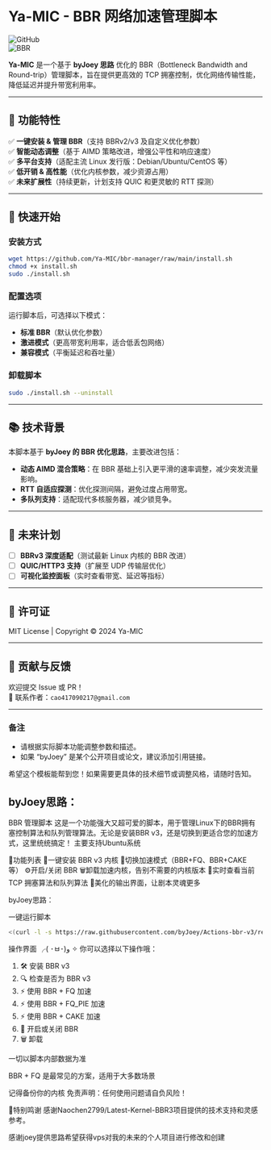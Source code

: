 # Ya-MIC - BBR 网络加速管理脚本

![GitHub](https://img.shields.io/badge/License-MIT-blue.svg)  
![BBR](https://img.shields.io/badge/BBR-Optimized-green.svg)  

**Ya-MIC** 是一个基于 **byJoey 思路** 优化的 BBR（Bottleneck Bandwidth and Round-trip）管理脚本，旨在提供更高效的 TCP 拥塞控制，优化网络传输性能，降低延迟并提升带宽利用率。

---

## 📌 功能特性
✅ **一键安装 & 管理 BBR**（支持 BBRv2/v3 及自定义优化参数）  
✅ **智能动态调整**（基于 AIMD 策略改进，增强公平性和响应速度）  
✅ **多平台支持**（适配主流 Linux 发行版：Debian/Ubuntu/CentOS 等）  
✅ **低开销 & 高性能**（优化内核参数，减少资源占用）  
✅ **未来扩展性**（持续更新，计划支持 QUIC 和更灵敏的 RTT 探测）  

---

## 🚀 快速开始

### 安装方式
```bash
wget https://github.com/Ya-MIC/bbr-manager/raw/main/install.sh
chmod +x install.sh
sudo ./install.sh
```

### 配置选项
运行脚本后，可选择以下模式：
- **标准 BBR**（默认优化参数）  
- **激进模式**（更高带宽利用率，适合低丢包网络）  
- **兼容模式**（平衡延迟和吞吐量）  

### 卸载脚本
```bash
sudo ./install.sh --uninstall
```

---

## 📚 技术背景
本脚本基于 **byJoey 的 BBR 优化思路**，主要改进包括：
- **动态 AIMD 混合策略**：在 BBR 基础上引入更平滑的速率调整，减少突发流量影响。  
- **RTT 自适应探测**：优化探测间隔，避免过度占用带宽。  
- **多队列支持**：适配现代多核服务器，减少锁竞争。  

---

## 🔮 未来计划
- [ ] **BBRv3 深度适配**（测试最新 Linux 内核的 BBR 改进）  
- [ ] **QUIC/HTTP3 支持**（扩展至 UDP 传输层优化）  
- [ ] **可视化监控面板**（实时查看带宽、延迟等指标）  

---

## 📜 许可证
MIT License | Copyright © 2024 Ya-MIC  

---

## 🤝 贡献与反馈
欢迎提交 Issue 或 PR！  
📧 联系作者：`cao417090217@gmail.com`  

---

### 备注
- 请根据实际脚本功能调整参数和描述。  
- 如果 “byJoey” 是某个公开项目或论文，建议添加引用链接。  

希望这个模板能帮到您！如果需要更具体的技术细节或调整风格，请随时告知。


## byJoey思路：

BBR 管理脚本
这是一个功能强大又超可爱的脚本，用于管理Linux下的BBR拥有塞控制算法和队列管理算法。无论是安装BBR v3，还是切换到更适合您的加速方式，这里统统搞定！
主要支持Ubuntu系统

🌟功能列表
👑一键安装 BBR v3 内核
🍰切换加速模式（BBR+FQ、BBR+CAKE 等）
⚙️开启/关闭 BBR
🗑️卸载加速内核，告别不需要的内核版本
👀实时查看当前 TCP 拥塞算法和队列算法
🎨美化的输出界面，让剧本灵魂更多

byJoey思路：

一键运行脚本
```bash
<(curl -l -s https://raw.githubusercontent.com/byJoey/Actions-bbr-v3/refs/heads/main/install.sh)

```



操作界面
╭( ･ㅂ･)و ✧ 你可以选择以下操作哦：
  1. 🛠️  安装 BBR v3
  2. 🔍 检查是否为 BBR v3
  3. ⚡ 使用 BBR + FQ 加速
  4. ⚡ 使用 BBR + FQ_PIE 加速
  5. ⚡ 使用 BBR + CAKE 加速
  6. 🔧 开启或关闭 BBR
  7. 🗑️  卸载


一切以脚本内部数据为准

BBR + FQ 是最常见的方案，适用于大多数场景

记得备份你的内核
免责声明：任何使用问题请自负风险！

🌟特别鸣谢
感谢Naochen2799/Latest-Kernel-BBR3项目提供的技术支持和灵感参考。

感谢joey提供思路希望获得vps对我的未来的个人项目进行修改和创建







